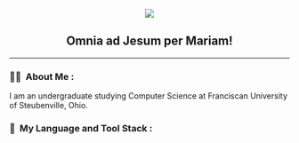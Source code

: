 <p align="center">
  <img src="https://capsule-render.vercel.app/api?type=waving&height=115&color=gradient&text=Joshua%20Fouch&textBg=false&animation=fadeIn&stroke=00000&section=header&descAlign=39&descAlignY=59&strokeWidth=2&fontAlign=50&fontAlignY=43&fontSize=60"/>
</p>

<h2 align="center" style="border-bottom": none>
  Omnia ad Jesum per Mariam!
</h2>

---

<!--about me-->
### 👨‍💻 &nbsp;About Me :

I am an undergraduate studying Computer Science at Franciscan University of Steubenville, Ohio.


<!--skills and tech stack-->
### 🧰 &nbsp;My Language and Tool Stack :
